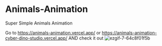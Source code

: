 # Animals-Animation
Super Simple Animals Animation

Go to https://animals-animation.vercel.app/ or https://animals-animation-cyber-dino-studio.vercel.app/ AND check it out
![ezgif-7-64c8f01f5b](https://user-images.githubusercontent.com/92704295/146922859-4f18b20e-c04b-46f7-b2d2-0d86a6994ecc.gif)
